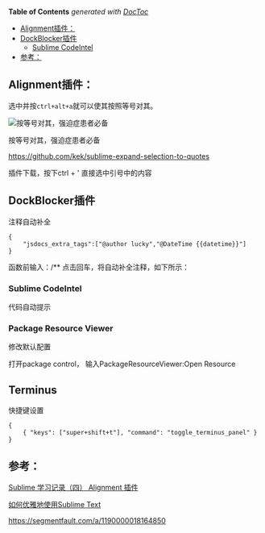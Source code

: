 <!-- START doctoc generated TOC please keep comment here to allow auto update -->
<!-- DON'T EDIT THIS SECTION, INSTEAD RE-RUN doctoc TO UPDATE -->
**Table of Contents**  *generated with [DocToc](https://github.com/thlorenz/doctoc)*

- [Alignment插件：](#alignment%E6%8F%92%E4%BB%B6)
- [DockBlocker插件](#dockblocker%E6%8F%92%E4%BB%B6)
  - [Sublime CodeIntel](#sublime-codeintel)
- [参考：](#%E5%8F%82%E8%80%83)

<!-- END doctoc generated TOC please keep comment here to allow auto update -->

## Alignment插件：

选中并按`ctrl+alt+a`就可以使其按照等号对其。

![按等号对其，强迫症患者必备](https://upload-images.jianshu.io/upload_images/26219-b4dcc90c37386703.gif?imageView2/2/w/1240/q/100)

按等号对其，强迫症患者必备 

https://github.com/kek/sublime-expand-selection-to-quotes

插件下载，按下ctrl + ' 直接选中引号中的内容

## DockBlocker插件

注释自动补全

```
{
    "jsdocs_extra_tags":["@author lucky","@DateTime {{datetime}}"]
}
```

函数前输入：/** 点击回车，将自动补全注释，如下所示：

### Sublime CodeIntel 

代码自动提示

### Package Resource Viewer

修改默认配置

打开package control，
输入PackageResourceViewer:Open Resource

## Terminus

快捷键设置  

```
{
    { "keys": ["super+shift+t"], "command": "toggle_terminus_panel" }
}
```

## 参考：

[Sublime 学习记录（四） Alignment 插件](https://www.cnblogs.com/gxqq/p/5013331.html)

[如何优雅地使用Sublime Text](https://www.jeffjade.com/2015/12/15/2015-04-17-toss-sublime-text/)

https://segmentfault.com/a/1190000018164850